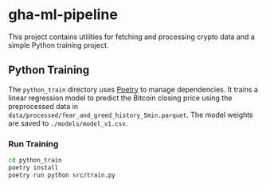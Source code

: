 # gha-ml-pipeline

This project contains utilities for fetching and processing crypto data and a simple Python training project.

## Python Training

The `python_train` directory uses [Poetry](https://python-poetry.org/) to manage dependencies.
It trains a linear regression model to predict the Bitcoin closing price using the
preprocessed data in `data/processed/fear_and_greed_history_5min.parquet`.
The model weights are saved to `./models/model_v1.csv`.

### Run Training

```bash
cd python_train
poetry install
poetry run python src/train.py
```
